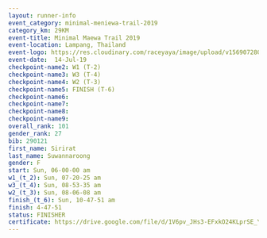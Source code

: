 ```yaml
---
layout: runner-info 
event_category: minimal-meniewa-trail-2019 
category_km: 29KM 
event-title: Minimal Maewa Trail 2019 
event-location: Lampang, Thailand 
event-logo: https://res.cloudinary.com/raceyaya/image/upload/v1569072805/logo/minimal-trail_ktnvsp.jpg 
event-date:  14-Jul-19 
checkpoint-name2: W1 (T-2) 
checkpoint-name3: W3 (T-4) 
checkpoint-name4: W2 (T-3) 
checkpoint-name5: FINISH (T-6) 
checkpoint-name6: 
checkpoint-name7: 
checkpoint-name8: 
checkpoint-name9: 
overall_rank: 101
gender_rank: 27
bib: 290121
first_name: Sirirat
last_name: Suwannaroong
gender: F
start: Sun, 06-00-00 am
w1_(t_2): Sun, 07-20-25 am
w3_(t_4): Sun, 08-53-35 am
w2_(t_3): Sun, 08-06-08 am
finish_(t_6): Sun, 10-47-51 am
finish: 4-47-51
status: FINISHER
certificate: https://drive.google.com/file/d/1V6pv_JHs3-EFxkO24KLprSE_YxtEbE5n/view?usp=sharing
---
```

